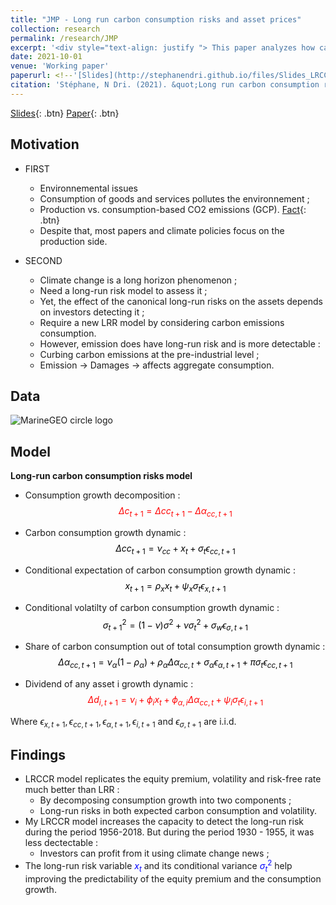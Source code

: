 ```yaml
---
title: "JMP - Long run carbon consumption risks and asset prices"
collection: research
permalink: /research/JMP
excerpt: '<div style="text-align: justify "> This paper analyzes how carbon risks affect the stochastic discount factor (SDF). The consumption-based carbon risk measure is based on information on aggregate consumption and carbon footprint for each good and service. The consumption growth is decomposed into two components- the growth rate of carbon consumption component and the growth rate of the share of carbon consumption out of total consumption. A long-run risks model is developed where the SDF is affected by the green and carbon shocks through the consumption. This paper argues that the long-run risk in the consumption growth comes mainly from the carbon consumption growth due to policies and actions to curb carbon emissions such as Paris Agreement and COP26. The presence of carbon consumption growth  in the model helps detect the long run risk in consumption. The model explains the cross section of industry level returns based on their exposure to the two risk factors - the carbon consumption growth risk and the share of carbon consumption out of total consumption growth risk. This disentangling could lead to identify industries or firms which pollute the most and construct an investment strategy that minimize/maximize a long term environmental criteria. </div>'
date: 2021-10-01
venue: 'Working paper'
paperurl: <!--'[Slides](http://stephanendri.github.io/files/Slides_LRCCR.pdf)'-->
citation: 'Stéphane, N Dri. (2021). &quot;Long run carbon consumption risks and asset prices .&quot; <i>Working paper</i>.'
---
```

<!-- <div style="text-align: justify "> This paper analyzes how carbon risks affect the stochastic discount factor (SDF). The consumption-based carbon risk measure is based on information on aggregate consumption and carbon footprint for each good and service. The consumption growth is decomposed into two components- the growth rate of carbon consumption component and the growth rate of the share of carbon consumption out of total consumption. A long run risks model is developed where the SDF is affected by the green and carbon shocks through the consumption. This paper argues that the long-run risk in the consumption growth comes mainly from the carbon consumption growth due to policies and actions to curb the emission such as Paris Agreement and COP26. The presence of carbon consumption growth  in the model helps detect the long run risk in consumption. The model explains the cross section of industry level returns based on their exposure to the two risk factors I constructed, carbon consumption growth risk and the share of carbon consumption out of total consumption growth risk. This disentangling could lead to identify industries or firms which pollute the most and construct an investment strategy that minimize/maximize a long term environmental criteria.</div> -->

[Slides](http://stephanendri.github.io/files/Slides_LRCCR.pdf){: .btn}
[Paper](http://stephanendri.github.io/files/Carbon_consumption_risk_JMP.pdf){: .btn}

## Motivation

* FIRST
  * Environnemental issues
  * Consumption of goods and services pollutes the environnement ;
  * Production vs. consumption-based CO2 emissions (GCP). [Fact](http://stephanendri.github.io/files/cons_prod.png){: .btn}
  * Despite that, most papers and climate policies focus on the production side.

* SECOND
  * Climate change is a long horizon phenomenon ;
  * Need a long-run risk model to assess it ;
  * Yet, the effect of the canonical long-run risks on the assets depends on investors detecting it ;
  * Require a new LRR model by considering carbon emissions consumption.
  * However, emission does have long-run risk and is more detectable :
  * Curbing carbon emissions at the pre-industrial level ;
  * Emission $\rightarrow$ Damages $\rightarrow$ affects aggregate consumption.


## Data
![MarineGEO circle logo](http://stephanendri.github.io/files/pic22.png "MarineGEO logo")

<!--Model
======
![MarineGEO circle logo](http://stephanendri.github.io/files/model1.png "MarineGEO logo")

Findings
======
![MarineGEO circle logo](http://stephanendri.github.io/files/finding1.png "MarineGEO logo")-->


## Model
**Long-run carbon consumption risks model**

 * Consumption growth decomposition :
<font color=red>$$\Delta c_{t+1} = \Delta cc_{t+1} - \Delta\alpha_{cc, t+1}$$ </font> 

 * Carbon consumption growth dynamic :
<font color=black>$$\Delta cc_{t+1} = \nu_{cc} + x_t + \sigma_t \epsilon_{cc, t+1}$$</font> 

 * Conditional expectation of carbon consumption growth dynamic :
<font color=black>$$x_{t+1} = \rho_x x_t + \psi_x \sigma_t \epsilon_{x, t+1}$$ </font> 

 * Conditional volatilty of carbon consumption growth dynamic : 
<font color=black>$$\sigma_{t+1}^2 = (1 - \nu)\sigma^2 + \nu \sigma_t^2 + \sigma_w \epsilon_{\sigma, t+1}$$ </font> 

 * Share of carbon consumption out of total consumption growth dynamic :
<font color = black> $$\Delta\alpha_{cc, t+1} = \nu_\alpha (1 - \rho_\alpha) + \rho_\alpha \Delta\alpha_{cc, t} + \sigma_\alpha \epsilon_{\alpha, t+1} + \pi \sigma_t \epsilon_{cc, t+1}$$</font>

 * Dividend of any asset i growth dynamic :
<font color = red> $$\Delta d_{i, t+1} = \nu_i + \phi_i x_t + \phi_{\alpha, i} \Delta\alpha_{cc, t} + \psi_i \sigma_t \epsilon_{i, t+1}$$ </font> 

Where $\epsilon_{x, t+1}, \epsilon_{cc, t+1}, \epsilon_{\alpha, t+1}, \epsilon_{i, t+1}$ and $\epsilon_{\sigma, t+1}$ are i.i.d.
 
 
 
## Findings
* LRCCR model replicates the equity premium, volatility and risk-free rate much better than LRR :
  * By decomposing consumption growth into two components ;
  * Long-run risks in both expected carbon consumption and volatility.
* My LRCCR model increases the capacity to detect the long-run risk during the period 1956-2018. But during the period 1930 - 1955, it was less dectectable :
  * Investors can profit from it using climate change news ;
* The long-run risk variable <font color="blue">$x_t$</font> and its conditional variance <font color="blue">$\sigma _t ^2$</font> help improving the predictability of the equity premium and the consumption growth.

<!--[Paper](http://stephanendri.github.io/files/JMP.pdf) -->

<!--Recommended citation: Stéphane N'Dri (2021). "Long run carbon consumption risks and asset prices"  <i>Working paper </i>.-->
